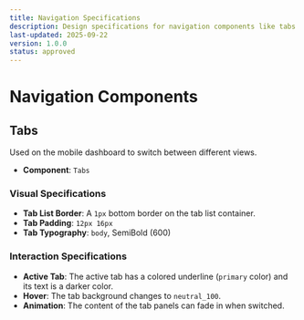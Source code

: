 ```yaml
---
title: Navigation Specifications
description: Design specifications for navigation components like tabs.
last-updated: 2025-09-22
version: 1.0.0
status: approved
---
```


# Navigation Components

## Tabs

Used on the mobile dashboard to switch between different views.

- **Component**: `Tabs`

### Visual Specifications
- **Tab List Border**: A `1px` bottom border on the tab list container.
- **Tab Padding**: `12px 16px`
- **Tab Typography**: `body`, SemiBold (600)

### Interaction Specifications
- **Active Tab**: The active tab has a colored underline (`primary` color) and its text is a darker color.
- **Hover**: The tab background changes to `neutral_100`.
- **Animation**: The content of the tab panels can fade in when switched.
